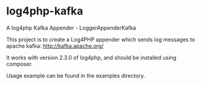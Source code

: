 log4php-kafka
=============

A log4php Kafka Appender - LoggerAppenderKafka

This project is to create a Log4PHP appender which sends log messages to apache kafka: http://kafka.apache.org/

It works with version 2.3.0 of log4php, and should be installed using composer.

Usage example can be found in the examples directory.
